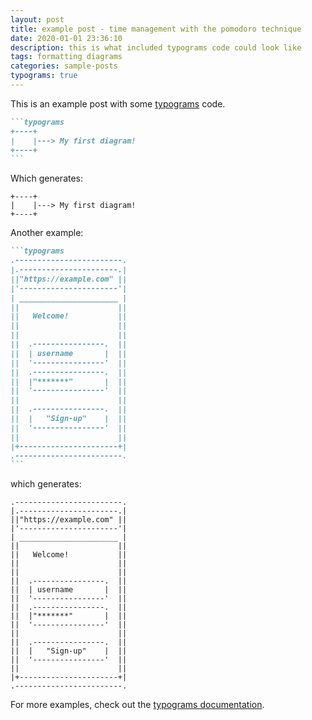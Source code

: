 ```yaml
---
layout: post
title: example post - time management with the pomodoro technique 
date: 2020-01-01 23:36:10
description: this is what included typograms code could look like
tags: formatting diagrams
categories: sample-posts
typograms: true
---
```


This is an example post with some [typograms](https://github.com/google/typograms/) code.

````markdown
```typograms
+----+
|    |---> My first diagram!
+----+
```
````

Which generates:

```typograms
+----+
|    |---> My first diagram!
+----+
```

Another example:

````markdown
```typograms
.------------------------.
|.----------------------.|
||"https://example.com" ||
|'----------------------'|
| ______________________ |
||                      ||
||   Welcome!           ||
||                      ||
||                      ||
||  .----------------.  ||
||  | username       |  ||
||  '----------------'  ||
||  .----------------.  ||
||  |"*******"       |  ||
||  '----------------'  ||
||                      ||
||  .----------------.  ||
||  |   "Sign-up"    |  ||
||  '----------------'  ||
||                      ||
|+----------------------+|
.------------------------.
```
````

which generates:

```typograms
.------------------------.
|.----------------------.|
||"https://example.com" ||
|'----------------------'|
| ______________________ |
||                      ||
||   Welcome!           ||
||                      ||
||                      ||
||  .----------------.  ||
||  | username       |  ||
||  '----------------'  ||
||  .----------------.  ||
||  |"*******"       |  ||
||  '----------------'  ||
||                      ||
||  .----------------.  ||
||  |   "Sign-up"    |  ||
||  '----------------'  ||
||                      ||
|+----------------------+|
.------------------------.
```

For more examples, check out the [typograms documentation](https://google.github.io/typograms/#examples).
